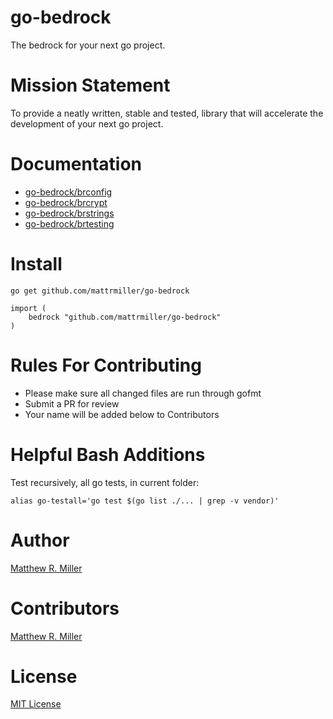 # go-bedrock
The bedrock for your next go project.

# Mission Statement
To provide a neatly written, stable and tested, library that will accelerate the development of your next go project.

# Documentation
- [go-bedrock/brconfig](https://godoc.org/github.com/mattrmiller/go-bedrock/brconfig)
- [go-bedrock/brcrypt](https://godoc.org/github.com/mattrmiller/go-bedrock/brcrypt)
- [go-bedrock/brstrings](https://godoc.org/github.com/mattrmiller/go-bedrock/brstrings)
- [go-bedrock/brtesting](https://godoc.org/github.com/mattrmiller/go-bedrock/brtesting)

# Install
```
go get github.com/mattrmiller/go-bedrock
```

```
import (
    bedrock "github.com/mattrmiller/go-bedrock"
)
```

# Rules For Contributing
- Please make sure all changed files are run through gofmt
- Submit a PR for review
- Your name will be added below to Contributors

# Helpful Bash Additions
Test recursively, all go tests, in current folder:
```
alias go-testall='go test $(go list ./... | grep -v vendor)'
```

# Author
[Matthew R. Miller](https://github.com/mattrmiller)

# Contributors
[Matthew R. Miller](https://github.com/mattrmiller)

# License
[MIT License](LICENSE)
